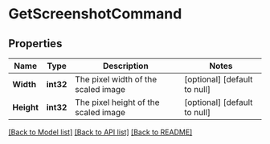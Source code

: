 # GetScreenshotCommand

## Properties
Name | Type | Description | Notes
------------ | ------------- | ------------- | -------------
**Width** | **int32** | The pixel width of the scaled image | [optional] [default to null]
**Height** | **int32** | The pixel height of the scaled image | [optional] [default to null]

[[Back to Model list]](../README.md#documentation-for-models) [[Back to API list]](../README.md#documentation-for-api-endpoints) [[Back to README]](../README.md)


